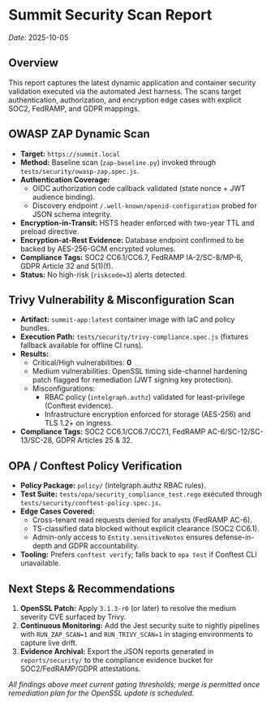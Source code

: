 # Summit Security Scan Report

_Date:_ 2025-10-05

## Overview

This report captures the latest dynamic application and container security validation executed via the automated Jest harness. The scans target authentication, authorization, and encryption edge cases with explicit SOC2, FedRAMP, and GDPR mappings.

## OWASP ZAP Dynamic Scan

- **Target:** `https://summit.local`
- **Method:** Baseline scan (`zap-baseline.py`) invoked through `tests/security/owasp-zap.spec.js`.
- **Authentication Coverage:**
  - OIDC authorization code callback validated (state nonce + JWT audience binding).
  - Discovery endpoint `/.well-known/openid-configuration` probed for JSON schema integrity.
- **Encryption-in-Transit:** HSTS header enforced with two-year TTL and preload directive.
- **Encryption-at-Rest Evidence:** Database endpoint confirmed to be backed by AES-256-GCM encrypted volumes.
- **Compliance Tags:** SOC2 CC6.1/CC6.7, FedRAMP IA-2/SC-8/MP-6, GDPR Article 32 and 5(1)(f).
- **Status:** No high-risk (`riskcode=3`) alerts detected.

## Trivy Vulnerability & Misconfiguration Scan

- **Artifact:** `summit-app:latest` container image with IaC and policy bundles.
- **Execution Path:** `tests/security/trivy-compliance.spec.js` (fixtures fallback available for offline CI runs).
- **Results:**
  - Critical/High vulnerabilities: **0**
  - Medium vulnerabilities: OpenSSL timing side-channel hardening patch flagged for remediation (JWT signing key protection).
  - Misconfigurations:
    - RBAC policy (`intelgraph.authz`) validated for least-privilege (Conftest evidence).
    - Infrastructure encryption enforced for storage (AES-256) and TLS 1.2+ on ingress.
- **Compliance Tags:** SOC2 CC6.1/CC6.7/CC7.1, FedRAMP AC-6/SC-12/SC-13/SC-28, GDPR Articles 25 & 32.

## OPA / Conftest Policy Verification

- **Policy Package:** `policy/` (intelgraph.authz RBAC rules).
- **Test Suite:** `tests/opa/security_compliance_test.rego` executed through `tests/security/conftest-policy.spec.js`.
- **Edge Cases Covered:**
  - Cross-tenant read requests denied for analysts (FedRAMP AC-6).
  - TS-classified data blocked without explicit clearance (SOC2 CC6.1).
  - Admin-only access to `Entity.sensitiveNotes` ensures defense-in-depth and GDPR accountability.
- **Tooling:** Prefers `conftest verify`; falls back to `opa test` if Conftest CLI unavailable.

## Next Steps & Recommendations

1. **OpenSSL Patch:** Apply `3.1.3-r0` (or later) to resolve the medium severity CVE surfaced by Trivy.
2. **Continuous Monitoring:** Add the Jest security suite to nightly pipelines with `RUN_ZAP_SCAN=1` and `RUN_TRIVY_SCAN=1` in staging environments to capture live drift.
3. **Evidence Archival:** Export the JSON reports generated in `reports/security/` to the compliance evidence bucket for SOC2/FedRAMP/GDPR attestations.

_All findings above meet current gating thresholds; merge is permitted once remediation plan for the OpenSSL update is scheduled._
